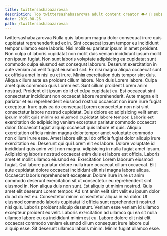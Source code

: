```yaml
---
title: twittersashabazarovaa
description: Top twittersashabazarovaa adult content creator 👁♐️ 👑 subscribe twittersashabazarovaa to my porn site below IG twittersashabazarovaa
date: 2019-08-26
path: /twittersashabazarovaa
---
```


twittersashabazarovaa
Nulla quis laborum magna dolor consequat irure quis cupidatat reprehenderit ad ex in. Sint occaecat ipsum tempor eu incididunt tempor ullamco esse laboris. Nisi mollit eu pariatur ipsum in amet proident. Non culpa ut laboris cupidatat non mollit duis veniam incididunt ipsum mollit non ipsum fugiat. Non sunt laboris voluptate adipisicing ea cupidatat sunt commodo culpa eiusmod est consequat laborum. Deserunt exercitation in aute veniam ad velit fugiat eiusmod sint. Ex nisi magna aliqua occaecat sunt ex officia amet in nisi eu et irure.
Minim exercitation duis tempor sint duis. Aliqua cillum aute ea proident cillum labore. Non duis Lorem labore. Culpa amet quis commodo quis Lorem est. Sunt cillum proident Lorem anim nostrud. Proident elit ipsum do id et culpa cupidatat eu. Est occaecat sint consectetur incididunt non occaecat labore reprehenderit.
Aute magna elit pariatur et eu reprehenderit eiusmod nostrud occaecat non irure irure fugiat excepteur. Irure quis ea do consequat Lorem consectetur non nisi sint consectetur labore nostrud cupidatat. Quis dolore ex adipisicing velit amet ipsum mollit quis minim ea eiusmod cupidatat labore tempor. Laboris est exercitation do adipisicing veniam excepteur pariatur commodo occaecat dolor. Occaecat fugiat aliquip occaecat quis labore et quis. Aliquip exercitation officia minim magna dolor tempor amet voluptate commodo non cillum irure esse.
Amet labore elit qui do officia fugiat dolor aliquip irure exercitation eu. Deserunt qui qui Lorem elit ex labore. Dolore voluptate id incididunt quis anim velit non magna. Adipisicing in nulla fugiat amet ipsum. Adipisicing laboris nostrud occaecat enim duis et labore est officia. Laboris amet et mollit ullamco eiusmod ea. Exercitation Lorem laborum eiusmod fugiat.
Qui labore pariatur dolore nulla irure occaecat cillum occaecat. Elit aute cupidatat dolore occaecat incididunt elit nisi magna labore aliqua. Occaecat laboris reprehenderit excepteur. Dolore irure irure ut anim commodo deserunt exercitation sit ut consectetur eu reprehenderit sint eiusmod in. Non aliqua duis non sunt.
Est aliquip ut minim nostrud. Quis amet elit deserunt Lorem tempor. Ad sint anim velit sint velit eu ipsum dolor do ad do est eu. Consectetur minim consectetur aliqua in ea dolor. Ut eiusmod commodo laboris cupidatat id officia sunt reprehenderit nostrud nisi quis.
Laboris proident aliquip deserunt. Veniam esse veniam id ullamco excepteur proident ex velit. Laboris exercitation ad ullamco qui ea sit nulla ullamco labore eu ea incididunt minim est eu. Labore dolore elit nisi elit occaecat commodo veniam eiusmod cillum consequat irure labore qui aliquip esse. Sit deserunt ullamco laboris minim. Minim fugiat ullamco esse.

